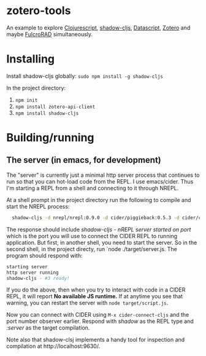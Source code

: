 # zotero-tools
An example to explore [Clojurescript](https://clojurescript.org/),
[shadow-cljs](https://shadow-cljs.github.io/docs/UsersGuide.html),
[Datascript](https://github.com/tonsky/datascript),
[Zotero](https://www.zotero.org/) and maybe
[FulcroRAD](https://book.fulcrologic.com/) simultaneously.

# Installing

 Install shadow-cljs globally:
  `sudo npm install -g shadow-cljs`

 In the project directory:
  1. `npm init`
  2. `npm install zotero-api-client`
  3. `npm install shadow-cljs`

# Building/running
<!-- ## The script -->
<!-- The current script does nothing much, but the plan is to generate EDN or JSON corresponding to a Zotero Library. -->

<!-- At a shell prompt: -->
<!-- ```bash -->
<!-- shadow-cljs compile script                # This creates target/script.js (see ./shadow-cljs.edn, :target :script) -->
<!--  node --trace-warnings target/script.js    # Run the script. (--tracew-warnings is optional.)-->
<!-- ```-->

## The server (in emacs, for development)

The "server" is currently just a minimal http server process that continues to run so that you can hot-load code from the REPL.
I use emacs/cider. Thus I'm starting a REPL from a shell and connecting to it through NREPL.

At a shell prompt in the project directory run the following to compile and start the NREPL process:
```bash
  shadow-cljs -d nrepl/nrepl:0.9.0 -d cider/piggieback:0.5.3 -d cider/cider-nrepl:0.28.5 watch server
```

The response should include *shadow-cljs - nREPL server started on port <some-port-number>* which is the port
you will use to connect the CIDER REPL to running application.
But first, in another shell, you need to start the server.
So in the second shell, in the project directy, run `node ./target/server.js.
The program should respond with:

```bash
starting server
http server running
shadow-cljs - #3 ready!
```

If you do the above, then when you try to interact with code in a CIDER REPL, it will report **No available JS runtime.**
If at anytime you see that warning, you can restart the server with `node target/script.js`.

Now you can connect with CIDER using `M-x cider-connect-cljs` and the port number observer earlier.
Respond with *shadow* as the REPL type and *:server* as the target compilation.

Note also that shadow-clsj implements a handy tool for inspection and compilation at http://localhost:9630/.
